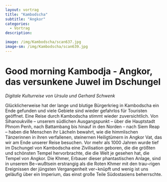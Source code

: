 ```yaml
---
layout: vortrag
title: "Kambodscha"
subtitle: "Angkor"
categories:
  - Vortrag
description: 

image: /img/Kambodscha/scan637.jpg
image-sm: /img/Kambodscha/scan639.jpg
---
```


Good morning Kambodja - Angkor, das versunkene Juwel im Dschungel
=====================

*Digitale Kulturreise von Ursula und Gerhard Schwenk*

Glücklicherweise hat der lange und blutige Bürgerkrieg in Kambodscha ein Ende gefunden und viele Gebiete sind wieder gefahrlos für Touristen geöffnet. Eine Reise durch Kambodscha stimmt wieder zuversichtlich. 
Von Sihanoukville – unserem südlichen Ausgangspunkt – über die Hauptstadt Phnom Penh, nach Battambang bis hinauf in den Norden – nach Siem Reap – haben die Menschen ihr Lächeln bewahrt, wie die himmlischen Tänzerinnen in ihren verfallenen, steinernen Heiligtümern in Angkor Vat, das wir am Ende unserer Reise besuchen.
Vor mehr als 1000 Jahren wurde tief im Dschungel von Kambodscha eine Zivilisation geboren, die die größten und schönsten Tempel hervorbrachte, die die Welt je gesehen hat, die Tempel von Angkor. Die Khmer, Erbauer dieser phantastischen Anlage, sind in unserem Be¬wußtsein erstrangig als die Roten Khmer mit den trau¬rigen Ereignissen der jüngsten Vergangenheit ver¬knüpft und wenig ist uns geläufig über ein Imperium, das einst große Teile Südostasiens beherrschte. 
